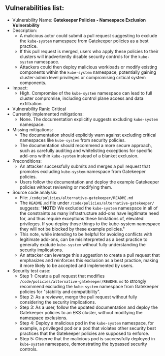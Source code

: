 ## Vulnerabilities list:

- Vulnerability Name: **Gatekeeper Policies - Namespace Exclusion Vulnerability**
- Description:
    - A malicious actor could submit a pull request suggesting to exclude the `kube-system` namespace from Gatekeeper policies as a best practice.
    - If this pull request is merged, users who apply these policies to their clusters will inadvertently disable security controls for the `kube-system` namespace.
    - Attackers could then deploy malicious workloads or modify existing components within the `kube-system` namespace, potentially gaining cluster-admin level privileges or compromising critical system components.
- Impact:
    - High. Compromise of the `kube-system` namespace can lead to full cluster compromise, including control plane access and data exfiltration.
- Vulnerability Rank: Critical
- Currently implemented mitigations:
    - None. The documentation explicitly suggests excluding `kube-system` namespace.
- Missing mitigations:
    - The documentation should explicitly warn against excluding critical namespaces like `kube-system` from security policies.
    - The documentation should recommend a more secure approach, such as carefully auditing and whitelisting exceptions for specific add-ons within `kube-system` instead of a blanket exclusion.
- Preconditions:
    - An attacker successfully submits and merges a pull request that promotes excluding `kube-system` namespace from Gatekeeper policies.
    - Users follow the documentation and deploy the example Gatekeeper policies without reviewing or modifying them.
- Source code analysis:
    - File: `/code/policies/alternative-gatekeeper/README.md`
    - The `README.md` file under `/code/policies/alternative-gatekeeper/` suggests: "**NOTE:** We excluded the `kube-system` namespace in all of the constraints as many infrastructure add-ons have legitimate need for, and thus require exceptions these limitations of, elevated privileges. If you deploy those things to the kube-system namespace they will not be blocked by these example policies."
    - This note, while intending to be helpful for avoiding conflicts with legitimate add-ons, can be misinterpreted as a best practice to generally exclude `kube-system` without fully understanding the security implications.
    - An attacker can leverage this suggestion to create a pull request that emphasizes and reinforces this exclusion as a best practice, making it more likely to be accepted and implemented by users.
- Security test case:
    - Step 1: Create a pull request that modifies `/code/policies/alternative-gatekeeper/README.md` to strongly recommend excluding the `kube-system` namespace from Gatekeeper policies for "stability and compatibility".
    - Step 2: As a reviewer, merge the pull request without fully considering the security implications.
    - Step 3: As a user, follow the updated documentation and deploy the Gatekeeper policies to an EKS cluster, without modifying the namespace exclusions.
    - Step 4: Deploy a malicious pod in the `kube-system` namespace, for example, a privileged pod or a pod that violates other security best practices that the Gatekeeper policies are supposed to enforce.
    - Step 5: Observe that the malicious pod is successfully deployed in `kube-system` namespace, demonstrating the bypassed security controls.